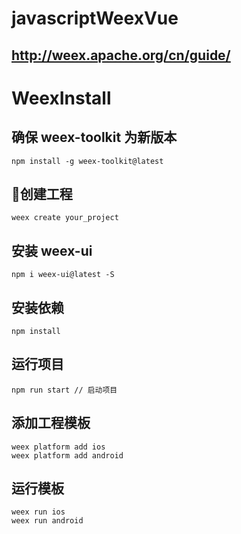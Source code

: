 # javascriptWeexVue
## http://weex.apache.org/cn/guide/
# WeexInstall
## 确保 weex-toolkit 为新版本
    npm install -g weex-toolkit@latest
## 创建工程
    weex create your_project
## 安装 weex-ui
    npm i weex-ui@latest -S
## 安装依赖
    npm install
## 运行项目
    npm run start // 启动项目
## 添加工程模板
    weex platform add ios
    weex platform add android
## 运行模板
    weex run ios
    weex run android